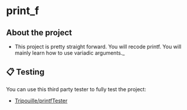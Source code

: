 # print_f
##  About the project

- This project is pretty straight forward. You will recode printf. You will mainly learn how to use variadic arguments._

## 📋 Testing

You can use this third party tester to fully test the project:

* [Tripouille/printfTester](https://github.com/Tripouille/printfTester)

